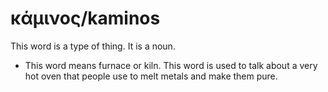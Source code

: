 # κάμινος/kaminos
This word is a type of thing. It is a noun.

* This word means furnace or kiln. This word is used to talk about a very hot oven that people use to melt metals and make them pure.
